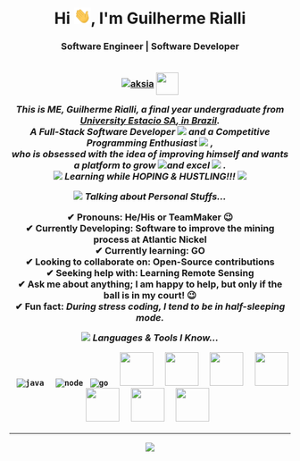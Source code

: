 <h1 align="center">Hi <img src="https://raw.githubusercontent.com/ABSphreak/ABSphreak/master/gifs/Hi.gif" width="30px">, I'm Guilherme Rialli</h1>
<h3 align="center">Software Engineer | Software Developer
<p align="center">
  <br>
<a href="https://www.linkedin.com/in/guilherme-rialli-oliveira-1b826a150/" target="blank"><img align="center" src="https://encrypted-tbn0.gstatic.com/images?q=tbn:ANd9GcS0bGEl9v47XieEtHyj0TqTr1tOXJmib-KHtw&s" alt="aksia" height="40" width="40" /></a>
 <a href = "mailto: gui.rialli@gmail.com"><img align="center" src="https://t3.ftcdn.net/jpg/03/86/50/54/360_F_386505487_omkU0kGEhMa3gQ83rVksoXX41AFFfi0K.jpg" height="40" width="40" /></a>
</p>
</p>


<p align="center">
  <em>
    This is ME, Guilherme Rialli, a <b>final year</b> undergraduate from <a href="https://estacio.br/"> <b>University Estacio SA</b>, in Brazil</a>. <br>
    A <b>Full-Stack Software Developer</b> <img src="https://github.com/TheDudeThatCode/TheDudeThatCode/blob/master/Assets/Developer.gif" width="30px"> and a <b>Competitive Programming Enthusiast</b>&nbsp;<img src="https://github.com/TheDudeThatCode/TheDudeThatCode/blob/master/Assets/Designer.gif" width="36px">&nbsp,<br>who is <b>obsessed</b>
    with the idea of <b>improving</b> himself and wants a <b>platform</b> to 
    <b>grow</b> <img src="https://github.com/TheDudeThatCode/TheDudeThatCode/blob/master/Assets/Rocket.gif" width="18px">and 
    <b>excel</b> <img src="https://github.com/TheDudeThatCode/TheDudeThatCode/blob/master/Assets/Medal.gif" width="20px">&nbsp.
  </em> 
  <br>
  <img src="https://media.giphy.com/media/VgCDAzcKvsR6OM0uWg/giphy.gif" width="50" /> <b><i>Learning while HOPING & HUSTLING!!!</i></b> <img src="https://media.giphy.com/media/7j2hfyeVcDtf2/giphy.gif" width="50" />
</p>


<img src="https://media.giphy.com/media/ObNTw8Uzwy6KQ/giphy.gif" width="30px">&nbsp;***Talking about Personal Stuffs...***

✔ Pronouns: **He/His** or **TeamMaker** 😉  <br>
✔ Currently Developing: Software to improve the mining process at **Atlantic Nickel**  <br>
✔ Currently learning: **GO**  <br>
✔ Looking to collaborate on: **Open-Source contributions**  <br>
✔ Seeking help with: Learning **Remote Sensing**  <br>
✔ Ask me about anything; I am happy to help, but only if the ball is in my court! 😉  <br>
✔ Fun fact: *During stress coding, I tend to be in half-sleeping mode.* <br>

 

<img src="https://media.giphy.com/media/ObNTw8Uzwy6KQ/giphy.gif" width="30px">&nbsp;***Languages & Tools I Know...***
<p align="center">
   <code> <img height="60" width="60" alt="java" src="https://cdn.freebiesupply.com/logos/large/2x/java-logo-png-transparent.png"> </code>
  <code> <img height="60" width="60" alt="node" src="https://woliveiras.com.br/_astro/nodejs.CEmblA6_.png"> </code>
  <code><img height="50" width="60"  alt="go" src="https://www.freecodecamp.org/news/content/images/2020/02/golang-gopher-2.jpg"> </code>
  <code> <img height="60" width="60" src="https://upload.wikimedia.org/wikipedia/commons/thumb/9/99/Unofficial_JavaScript_logo_2.svg/1200px-Unofficial_JavaScript_logo_2.svg.png"> </code>
  <code> <img height="60" width="60" src="https://upload.wikimedia.org/wikipedia/commons/4/4c/Typescript_logo_2020.svg"> </code>
  <code> <img height="60" width="60" src="https://www.drupal.org/files/project-images/screenshot_361.png"> </code>
   <code> <img height="60" width="60" src="https://cdn.thenewstack.io/media/2021/10/84b1b2cf-postgreselepantwbg.png"> </code>
   <code> <img height="60" width="60" src="https://logowik.com/content/uploads/images/mysql8604.logowik.com.webp"> </code>
   <code> <img height="60" width="60" src="https://pbs.twimg.com/profile_images/1785867863191932928/EpOqfO6d_400x400.png"> </code>
   <code> <img height="60" width="60" src="https://devtop.io/wp-content/uploads/2022/10/react-native-1.png"> </code>
  <hr>
  <p align="center"> <img src="https://stickershop.line-scdn.net/stickershop/v1/product/8140588/LINEStorePC/main.png?v=1" width="200px"/> </p>
